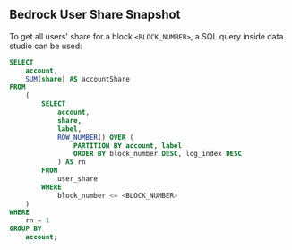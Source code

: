 ## Bedrock User Share Snapshot

To get all users' share for a block `<BLOCK_NUMBER>`, a SQL query inside data studio can be used:

```sql
SELECT 
    account, 
    SUM(share) AS accountShare 
FROM 
    (
        SELECT 
            account, 
            share, 
            label, 
            ROW_NUMBER() OVER (
                PARTITION BY account, label 
                ORDER BY block_number DESC, log_index DESC
            ) AS rn 
        FROM 
            user_share 
        WHERE 
            block_number <= <BLOCK_NUMBER>
    ) 
WHERE 
    rn = 1 
GROUP BY 
    account;
```